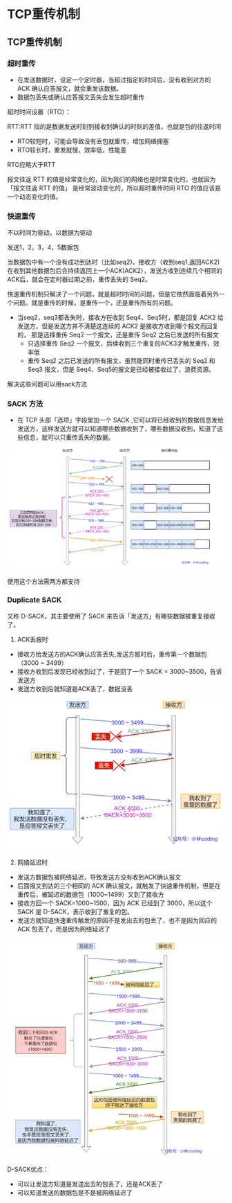 # TCP重传机制

## TCP重传机制  

### 超时重传   
 - 在发送数据时，设定⼀个定时器，当超过指定的时间后，没有收到对⽅的 ACK 确认应答报⽂，就会重发该数据。
 - 数据包丢失或确认应答报文丢失会发生超时重传   

超时时间设置（RTO）：  

RTT:RTT 指的是数据发送时刻到接收到确认的时刻的差值，也就是包的往返时间    

- RTO较短时，可能会导致没有丢包就重传，增加网络拥塞  
- RTO较长时，重发就慢，效率低，性能差  

RTO应略大于RTT   

报文往返 RTT 的值是经常变化的，因为我们的网络也是时常变化的。也就因为「报文往返 RTT 的值」 是经常波动变化的，所以超时重传时间 RTO 的值应该是一个动态变化的值。   


### 快速重传   
不以时间为驱动，以数据为驱动  

发送1，2，3，4，5数据包  

当数据包中有一个没有成功到达时（比如seq2)，接收方（收到seq1,返回ACK2)在收到其他数据包后会持续返回上一个ACK(ACK2），发送方收到连续几个相同的ACK后，就会在定时器过期之前，重传丢失的 Seq2。  

快速重传机制只解决了一个问题，就是超时时间的问题，但是它依然面临着另外一个问题。就是重传的时候，是重传一个，还是重传所有的问题。  

- 当seq2，seq3都丢失时，接收方在收到 Seq4、Seq5时，都是回复 ACK2 给发送方，但是发送方并不清楚这连续的 ACK2 是接收方收到哪个报文而回复的， 那是选择重传 Seq2 一个报文，还是重传 Seq2 之后已发送的所有报文
   - 只选择重传 Seq2 一个报文，后续收到三个重复的ACK3才触发重传，效率低
   - 重传 Seq2 之后已发送的所有报文，虽然能同时重传已丢失的 Seq2 和 Seq3 报文，但是 Seq4、Seq5的报文是已经被接收过了，浪费资源。

解决这些问题可以用sack方法  


### SACK ⽅法   
  - 在 TCP 头部「选项」字段⾥加⼀个 SACK ,它可以将已经收到的数据信息发给发送⽅，这样发送⽅就可以知道哪些数据收到了，哪些数据没收到，知道了这些信息，就可以只重传丢失的数据。  

![sack](./images/sack.png)   

使用这个方法需两方都支持  


### Duplicate SACK   
又称 D-SACK，其主要使用了 SACK 来告诉「发送方」有哪些数据被重复接收了。   

1. ACK丢报时  
  - 接收方给发送方的ACK确认应答丢失,发送方超时后，重传第一个数据包（3000 ~ 3499）  
  - 接收方收到后发现已经收到过了，于是回了一个 SACK = 3000~3500，告诉发送方  
  - 发送方收到后就知道是ACK丢了，数据没丢  

![dsack](./images/dsack1.png)  

2. 网络延迟时   
  - 发送方数据包被网络延迟，导致发送方没有收到ACK确认报文  
  - 后面报文到达的三个相同的 ACK 确认报文，就触发了快速重传机制，但是在重传后，被延迟的数据包（1000~1499）又到了接收方  
  - 接收方回一个 SACK=1000~1500，因为 ACK 已经到了 3000，所以这个 SACK 是 D-SACK，表示收到了重复的包。  
  - 发送方就知道快速重传触发的原因不是发出去的包丢了，也不是因为回应的 ACK 包丢了，而是因为网络延迟了   

![dsack2](./images/dsack2.png)    


D-SACK优点：  
- 可以让发送方知道是发送出去的包丢了，还是ACK丢了   
- 可以知道发送的数据包是不是被网络延迟了  

